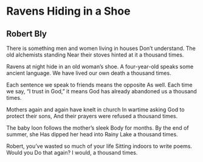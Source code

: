# Ravens Hiding in a Shoe
## Robert Bly
There is something men and women living in houses
Don’t understand. The old alchemists standing
Near their stoves hinted at it a thousand times.

Ravens at night hide in an old woman’s shoe.
A four-year-old speaks some ancient language.
We have lived our own death a thousand times.

Each sentence we speak to friends means the opposite
As well. Each time we say, “I trust in God,” it means
God has already abandoned us a thousand times.

Mothers again and again have knelt in church
In wartime asking God to protect their sons,
And their prayers were refused a thousand times.

The baby loon follows the mother’s sleek
Body for months. By the end of summer, she
Has dipped her head into Rainy Lake a thousand times.

Robert, you’ve wasted so much of your life
Sitting indoors to write poems. Would you
Do that again? I would, a thousand times.